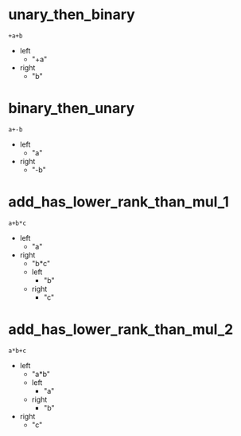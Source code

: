 # unary_then_binary

```dexscript
+a+b
```

* left
    * "+a"
* right
    * "b"

# binary_then_unary

```dexscript
a+-b
```

* left
    * "a"
* right
    * "-b"

# add_has_lower_rank_than_mul_1

```dexscript
a+b*c
```

* left
    * "a"
* right
    * "b*c"
    * left
        * "b"
    * right
        * "c"

# add_has_lower_rank_than_mul_2

```dexscript
a*b+c
```

* left
    * "a*b"
    * left
        * "a"
    * right
        * "b"
* right
    * "c"